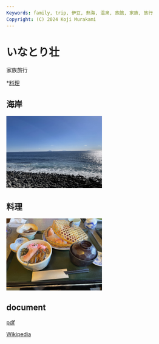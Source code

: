 ```yaml
---
Keywords: family, trip, 伊豆, 熱海, 温泉, 旅館, 家族, 旅行
Copyright: (C) 2024 Koji Murakami
---
```


# いなとり壮 

家族旅行

*[料理](#dinner)

## 海岸

<!--
![海岸](./IMG_0211.jpeg){ width=50% }
-->
<img src="IMG_0211.jpeg" width="50%" alter="海岸">

## <span id="dinner">料理</span>
<!--
![](IMG_0209.jpeg){width:50%;}
-->
<img src="IMG_0209.jpeg" width="50%">

## document
[pdf](./inatoriso.pdf)

[Wikipedia](https://ja.wikipedia.org/wiki/%E7%86%B1%E6%B5%B7%E6%B8%A9%E6%B3%89)
